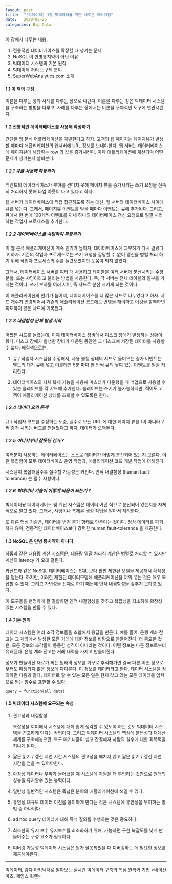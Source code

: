 ```yaml
---
layout: post
title:  "[빅데이터] 1장_빅데이터를 위한 새로운 패러다임"
date:   2020-02-25
categories: Big Data
---
```


이 장에서 다루는 내용,

1. 전통적인 데이터베이스를 확장할 때 생기는 문제
2. NoSQL 이 만병통치약이 아닌 이유
3. 빅데이터 시스템의 기본 원칙
4. 빅데이터 처리 도구의 분야
5. SuperWebAnalytics.com 소개

#### 1.1 이 책의 구성

이론을 다루는 장과 사례를 다루는 장으로 나뉜다. 이론을 다루는 장은 빅데이터 시스템을 구축하는 방법을 다루고, 사례를 다루는 장에서는 이론을 구체적인 도구에 연관시킨다.

#### 1.2 전통적인 데이터베이스를 사용해 확장하기

간단한 웹 분석 어플리케이션을 개발한다고 하자. 고객의 웹 페이지는 페이지뷰가 발생할 때마다 애플리케이션의 웹서버에 URL 정보를 보내야한다. 웹 서버는 데이터베이스에 페이지뷰에 해당하는 row 의 값을 증가시킨다. 이제 애플리케이션에 개선되며 어떤 문제가 생기는지 살펴본다.

##### 1.2.1 큐를 사용해 확장하기

백엔드의 데이터베이스가 부하를 견디지 못해 페이지 뷰를 증가시키는 쓰기 요청을 신속히 처리하지 못해 타임 아웃이 나고 있다고 하자. 

웹 서버가 데이터베이스에 직접 접근하도록 하는 대신, 웹 서버와 데이터베이스 사이에 큐를 넣는다. 그래서, 페이지뷰 이벤트를 받을 때마다 이벤트는 큐에 추가된다. 그리고, 큐에서 한 번에 100개씩 이벤트를 꺼내 하나의 데이터베이스 갱신 요청으로 일괄 처리하는 작업자 프로세스를 추가한다.

##### 1.2.2 데이터베이스를 샤딩하여 확장하기

이 웹 분석 애플리케이션이 계속 인기가 높아져, 데이터베이스에 과부하가 다시 걸렸다고 하자. 기존의 작업자 프로세스로는 쓰기 요청을 감당할 수 없어 갱신을 병렬 처리 하기 위해 작업자 프로세스의 수를 늘렸보았지만 도움이 되지 않았다.

그래서, 데이터베이스 서버를 여러 대 사용하고 테이블을 여러 서버에 분산시키는 수평 분할, 또는 샤딩이라고 불리는 방법을 사용한다. 즉, 각 서버는 전체 테이블의 일부를 가지는 것이다. 쓰기 부하를 여러 서버, 즉 샤드로 분산 시키게 되는 것이다.

이 애플리케이션의 인기가 높어져, 데이터베이스를 더 많은 샤드로 나누었다고 하자. 샤드 개수가 변경되어서 기존의 애플리케이션 코드에도 반영을 해야하고 이것을 깜빡하면 의도하지 않은 샤드에 기록된다. 

##### 1.2.3 내결함성 문제 발생 시작

어쨌든 샤드를 늘렸는데, 이제 데이터베이스 장비에서 디스크 장애가 발생하는 상황이 왔다. 디스크 장애가 발생한 장비가 다운된 동안엔 그 디스크에 저장된 데이터를 사용할 수 없다. 해결책으로는,

1. 큐 / 작업자 시스템을 수정해서, 사용 불능 상태의 샤드로 들어오는 증가 이벤트는 별도의 대기 큐에 넣고 이를테면 5분 마다 한 번씩 큐의 쌓여 있는 이벤트를 일괄 처리한다.

2. 데이터베이스의 자체 복제 기능을 사용해 마스터가 다운됐을 때 백업으로 사용할 수 있는 슬레이브를 각 샤드에 추가한다. 슬레이브는 쓰기가 불가능하지만, 적어도 고객이 애플리케이션 상태를 조회할 수 있도록은 한다.

##### 1.2.4 데이터 오염 문제

큐 / 작업자 코드를 수정하는 도중, 실수로 모든 URL 에 대한 페이지 뷰를 1이 아니라 2씩 증가 시키는 버그를 만들었다고 하자. 데이터가 오염된다.

##### 1.2.5 어디서부터 잘못된 건가 ?

여러분이 사용하는 데이터베이스는 스스로 데이터가 어떻게 분산되어 있는지 모른다. 이런 복잡함이 모두 데이터베이스 운영 작업과, 애플리케이션 코드 개발 작업에 더해진다. 

시스템이 복잡해질수록 실수할 가능성은 커진다. 인적 내결함성 (human fault-tolerance) 는 필수 사항이다.

##### 1.2.6 빅데이터 기술이 어떻게 되움이 되는가 ?

빅데이터용 데이터베이스 및 계산 시스템은 데이터 어떤 식으로 분산되어 있는지를 자체적으로 알고 있다. 그래서, 샤딩이나 복제본 생성 작업을 알아서 처리한다.

또 다른 핵심 기술은, 데이터를 변경 불가 형태로 만든다는 것이다. 정상 데이터를 파괴하지 않아, 전통적인 데이터베이스보다 강력한 human fault-tolerance 을 제공한다.

#### 1.3 NoSQL 은 만병 통치약이 아니다

하둡과 같은 대용량 계산 시스템은, 대용량 일괄 처리식 계산은 병렬로 처리할 수 있지만 계산의 latency 가 오래 걸린다.

카산드라 같은 NoSQL 데이터베이스는 SQL 보다 훨씬 제한된 모델을 제공해서 확작성을 얻는다. 하지만, 이러한 제한된 데이터모델에 애플리케이션을 끼워 넣는 것은 매우 복잡할 수 있다. 그리고 가변성을 전제로 하기 때문에 인적 내겸함성을 갖추지 못하고 있다.

이 도구들을 현명하게 잘 결합하면 인적 내결함성을 갖추고 복잡성을 최소하해 확장성 있는 시스템을 만들 수 있다.

#### 1.4 기본 원칙

데이터 시스템은 여러 조각 정보들을 조합해서 응답을 만든다. 예를 들어, 은행 계좌 잔고는 그 계좌에서 발생한 모든 거래에 대한 정보를 바탕으로 만들어진다. 더 중요한 것은, 모든 정보의 조각들이 동등한 성격이 아니라는 것이다. 어떤 정보는 다른 정보로부터 유래된다. 은행 계좌 잔고는 거래 내력을 가지고 만들어진다.

정보가 만들어진 재료가 되는 원래의 정보를 거꾸로 추적해가면 결국 다른 어떤 정보로부터도 파생되지 않은 정보에 다다른다. 이 정보를 데이터라고 한다. 데이터 시스템을 정의하면 다음과 같다. 데이터로 할 수 있는 모든 일은 현재 갖고 있는 모든 데이터를 입력으로 받는 함수로 표현할 수 있다.

```
query = function(all data)
```

#### 1.5 빅데이터 시스템에 요구되는 속성

1. 견고성과 내결함성

   복잡성을 회피해서 시스템에 대해 쉽게 생각할 수 있도록 하는 것도 빅데이터 시스템을 견고하게 만다는 작업이다. 그리고 빅데이터 시스템의 핵심에 불변성과 재계산 체계를 구축해놓으면, 복구 매커니즘이 쉽고 간결해져 사람의 실수에 대한 회복력을 지니게 된다.

2. 짧은 읽기 / 갱신 지연 시간
   시스템의 견고성을 해치지 않고 짧은 읽기 / 갱신 지연 시간을 얻을 수 있어야한다.

3. 확장성
   데이터나 부하가 늘어났을 때 시스템에 자원을 더 투입하는 것만으로 원래의 성능을 유지할수 있는 능력이다.

4. 일반성
   일반적인 시스템은 폭넓은 분야의 애플리케이션에 쓰일 수 있다.

5. 유연성
   대규모 데이터 이전을 용이하게 만다는 것은 시스템에 유연성을 부여하는 방법 중 하나이다.

6. ad hoc query
   데이터에 대해 즉석 질의를 수행하는 것은 중요하다. 

7. 최소한의 유지 보수
   유지보수를 최소화하기 위해, 가능하면 구현 복잡도를 낮게 만들어주는 구성 요소가 필요하다.

8. 디버깅 가능성
   빅데이터 시스템은 뭔가 잘못되었을 때 디버깅하는 데 필요한 정보를 제공해야한다. 

---

빅데이터, 람다 아키텍처로 알아보는 실시간 빅데이터 구축의 핵심 원리와 기법 <네이선 마츠, 제임스 워렌>
